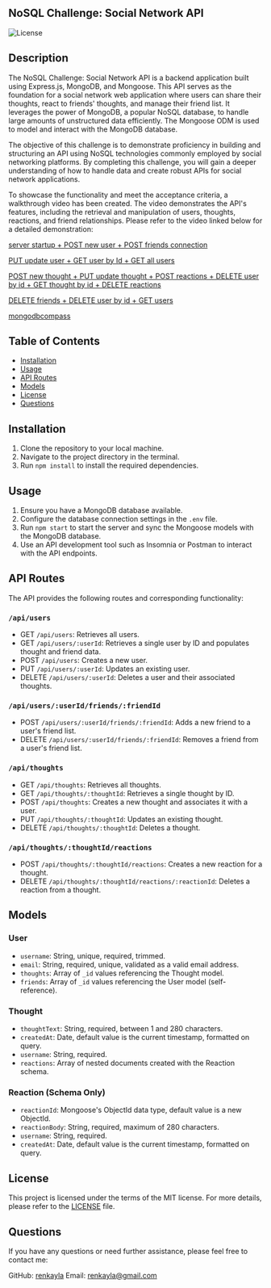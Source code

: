 ## NoSQL Challenge: Social Network API

![License](https://img.shields.io/badge/license-MIT-blue.svg)

## Description

The NoSQL Challenge: Social Network API is a backend application built using Express.js, MongoDB, and Mongoose. This API serves as the foundation for a social network web application where users can share their thoughts, react to friends' thoughts, and manage their friend list. It leverages the power of MongoDB, a popular NoSQL database, to handle large amounts of unstructured data efficiently. The Mongoose ODM is used to model and interact with the MongoDB database.

The objective of this challenge is to demonstrate proficiency in building and structuring an API using NoSQL technologies commonly employed by social networking platforms. By completing this challenge, you will gain a deeper understanding of how to handle data and create robust APIs for social network applications.

To showcase the functionality and meet the acceptance criteria, a walkthrough video has been created. The video demonstrates the API's features, including the retrieval and manipulation of users, thoughts, reactions, and friend relationships. Please refer to the video linked below for a detailed demonstration:

[server startup + POST new user + POST friends connection](https://drive.google.com/file/d/18Z4QFp7nnUY0TTSSP5oOLrrkZOC3AEsS/view)

[PUT update user + GET user by Id + GET all users](https://drive.google.com/file/d/1g3h1GlrVKyMVkJtGWJUy8ZesbM2uBPdc/view)

[POST new thought + PUT update thought + POST reactions + DELETE user by id + GET thought by id + DELETE reactions](https://drive.google.com/file/d/1jgJZqZyZmWKMXB4mGTwJVbGDr-VX4z6O/view)

[DELETE friends + DELETE user by id + GET users](https://drive.google.com/file/d/1WYkJPLrl-de-PKbopwynldDrgG-Dx8Ja/view)

[mongodbcompass](https://drive.google.com/file/d/1e24qXHkUvckDPbSh92oKrEhRb2UeHrRQ/view)

## Table of Contents

- [Installation](#installation)
- [Usage](#usage)
- [API Routes](#api-routes)
- [Models](#models)
- [License](#license)
- [Questions](#questions)

## Installation

1. Clone the repository to your local machine.
2. Navigate to the project directory in the terminal.
3. Run `npm install` to install the required dependencies.

## Usage

1. Ensure you have a MongoDB database available.
2. Configure the database connection settings in the `.env` file.
3. Run `npm start` to start the server and sync the Mongoose models with the MongoDB database.
4. Use an API development tool such as Insomnia or Postman to interact with the API endpoints.

## API Routes

The API provides the following routes and corresponding functionality:

### `/api/users`

- GET `/api/users`: Retrieves all users.
- GET `/api/users/:userId`: Retrieves a single user by ID and populates thought and friend data.
- POST `/api/users`: Creates a new user.
- PUT `/api/users/:userId`: Updates an existing user.
- DELETE `/api/users/:userId`: Deletes a user and their associated thoughts.

### `/api/users/:userId/friends/:friendId`

- POST `/api/users/:userId/friends/:friendId`: Adds a new friend to a user's friend list.
- DELETE `/api/users/:userId/friends/:friendId`: Removes a friend from a user's friend list.

### `/api/thoughts`

- GET `/api/thoughts`: Retrieves all thoughts.
- GET `/api/thoughts/:thoughtId`: Retrieves a single thought by ID.
- POST `/api/thoughts`: Creates a new thought and associates it with a user.
- PUT `/api/thoughts/:thoughtId`: Updates an existing thought.
- DELETE `/api/thoughts/:thoughtId`: Deletes a thought.

### `/api/thoughts/:thoughtId/reactions`

- POST `/api/thoughts/:thoughtId/reactions`: Creates a new reaction for a thought.
- DELETE `/api/thoughts/:thoughtId/reactions/:reactionId`: Deletes a reaction from a thought.

## Models

### User

- `username`: String, unique, required, trimmed.
- `email`: String, required, unique, validated as a valid email address.
- `thoughts`: Array of `_id` values referencing the Thought model.
- `friends`: Array of `_id` values referencing the User model (self-reference).

### Thought

- `thoughtText`: String, required, between 1 and 280 characters.
- `createdAt`: Date, default value is the current timestamp, formatted on query.
- `username`: String, required.
- `reactions`: Array of nested documents created with the Reaction schema.

### Reaction (Schema Only)

- `reactionId`: Mongoose's ObjectId data type, default value is a new ObjectId.
- `reactionBody`: String, required, maximum of 280 characters.
- `username`: String, required.
- `createdAt`: Date, default value is the current timestamp, formatted on query.

## License

This project is licensed under the terms of the MIT license. For more details, please refer to the [LICENSE](LICENSE) file.

## Questions

If you have any questions or need further assistance, please feel free to contact me:

GitHub: [renkayla](https://github.com/renkayla)
Email: [renkayla@gmail.com](mailto:renkayla@gmail.com)
